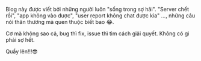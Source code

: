 Blog này được viết bởi những người luôn "sống trong sợ hãi". "Server chết rồi", "app không vào được", "user report không chat được kìa" ..., những câu nói thân thương mà quen thuộc biết bao 😂. 


Cơ mà không sao cả, bug thì fix, issue thì tìm cách giải quyết. Không có gì phải sợ hết.


Quẩy lên!!!😎
